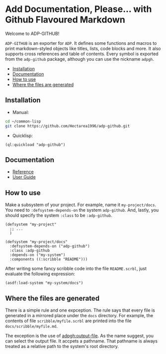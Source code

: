 

<a id="TITLE:ADPGH-DOCS:TAG63"></a>
# Add Documentation\, Please\.\.\. with Github Flavoured Markdown

Welcome to ADP\-GITHUB\!

```ADP-GITHUB``` is an exporter for ```ADP```\. It defines some functions and macros to print markdown\-styled objects like titles\, lists\, code blocks and more\. It also supports cross references and table of contents\. Every symbol is exported from the ```adp-github``` package\, although you can use the nickname ```adpgh```\.

* [Installation](/README.md#TITLE:ADPGH-DOCS:TAG64)
* [Documentation](/README.md#TITLE:ADPGH-DOCS:TAG65)
* [How to use](/README.md#TITLE:ADPGH-DOCS:TAG66)
* [Where the files are generated](/README.md#TITLE:ADPGH-DOCS:TAG67)



<a id="TITLE:ADPGH-DOCS:TAG64"></a>
## Installation

* Manual\:

`````sh
cd ~/common-lisp
git clone https://github.com/Hectarea1996/adp-github.git
`````
* Quicklisp\:

`````common-lisp
(ql:quickload "adp-github")
`````


<a id="TITLE:ADPGH-DOCS:TAG65"></a>
## Documentation

* [Reference](/docs/scribble/reference.md#TITLE:ADPGH-DOCS:REFERENCE)
* [User Guide](/docs/scribble/user-guide.md#TITLE:ADPGH-DOCS:USER-GUIDE)



<a id="TITLE:ADPGH-DOCS:TAG66"></a>
## How to use

Make a subsystem of your project\. For example\, name it ```my-project/docs```\. You need to ```:defsystem-depends-on``` the system ```adp-github```\. And\, lastly\, you should specify the system ```:class``` to be ```:adp-github```\.

`````common-lisp
(defsystem "my-project"
  ;; ...
  )

(defsystem "my-project/docs"
  :defsystem-depends-on ("adp-github")
  :class :adp-github
  :depends-on ("my-system")
  :components ((:scribble "README")))
`````

After writing some fancy scribble code into the file ```README.scrbl```\, just evaluate the following expression\:

`````common-lisp
(asdf:load-system "my-system/docs")
`````

<a id="TITLE:ADPGH-DOCS:TAG67"></a>
## Where the files are generated

There is a simple rule and one expception\. The rule says that every file is generated in a mirrored place under the ```docs``` directory\. For example\, the contents of file ```scribble/myfile.scrbl``` are printed into the file ```docs/scribble/myfile.md```\.

The exception is the use of [adpgh\:output\-file](/docs/scribble/reference.md#FUNCTION:ADP-GITHUB:OUTPUT-FILE)\. As the name suggest\, you can select the output file\. It accpets a pathname\. That pathname is always treated as a relative path to the system\'s root directory\.
